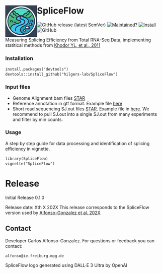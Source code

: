 # <img src="https://github.com/hilgers-lab/SpliceFlow/blob/main/data/logo.jpg" alt="Logo" width="20%" align="left"> SpliceFlow

<!-- badges: start -->

  ![GitHub release (latest SemVer)](https://img.shields.io/github/v/release/hilgers-lab/LASER)
[![Maintained?](https://img.shields.io/badge/Maintained%3F-Yes-brightgreen)](https://github.com/hilgers-lab/LASER/graphs/contributors)
[![Install](https://img.shields.io/badge/Install-Github-brightgreen)](#installation)
  ![GitHub](https://img.shields.io/github/license/hilgers-lab/LASER)
  <!-- badges: end -->
  
  Measuring Splicing Efficiency from Total RNA-Seq Data, implementing statitical methods from [Khodor YL, et al., 2011](https://genesdev.cshlp.org/content/25/23/2502.long) 
  

  ### Installation

  ```
  install.packages("devtools")
  devtools::install_github("hilgers-lab/SpliceFlow")
  ```
  ### Input files
  * Genome Alignment bam files [STAR](https://github.com/alexdobin/STAR)
  * Reference annotation in gtf format. Example file [here](https://github.com/hilgers-lab/LASER/blob/master/inst/exdata/dm6.annot.gtf.gz)
  * Short read sequencing SJ.out files [STAR](https://github.com/alexdobin/STAR). Example file in [here](https://github.com/hilgers-lab/LASER/blob/master/inst/exdata/short_read_junctions.SJ.out.tab). We recommend to pull SJ.out into a single SJ.out from many experiments and filter by min counts.

  
  ### Usage
  A step by step guide for data processing and identification of splicing efficiency in vignette. 

  ```
  library(SpliceFlow)
  vignette("SpliceFlow")
  ```


  # Release

  Initial Release 0.1.0

  Release date: Xth X 202X
  This release corresponds to the SpliceFlow version used by [Alfonso-Gonzalez et al. 202X]()

  ## Contact

  Developer Carlos Alfonso-Gonzalez. For questions or feedback you can contact:

    alfonso@ie-freiburg.mpg.de
 
  SpliceFlow logo generated using DALL·E 3 Ultra by OpenAI 

